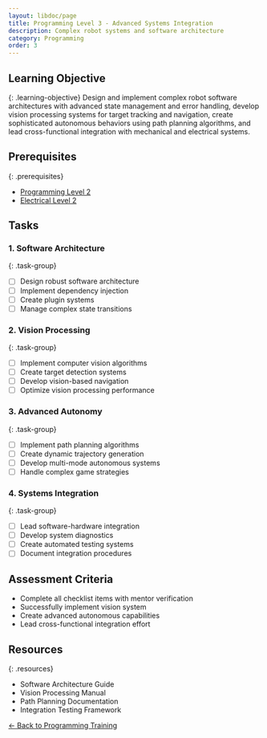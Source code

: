 ```yaml
---
layout: libdoc/page
title: Programming Level 3 - Advanced Systems Integration
description: Complex robot systems and software architecture
category: Programming
order: 3
---
```


## Learning Objective
{: .learning-objective}
Design and implement complex robot software architectures with advanced state management and error handling, develop vision processing systems for target tracking and navigation, create sophisticated autonomous behaviors using path planning algorithms, and lead cross-functional integration with mechanical and electrical systems.

## Prerequisites
{: .prerequisites}
- [Programming Level 2](../programming/level-2)
- [Electrical Level 2](../electrical/level-2)

## Tasks

### 1. Software Architecture
{: .task-group}
- [ ] Design robust software architecture
- [ ] Implement dependency injection
- [ ] Create plugin systems
- [ ] Manage complex state transitions

### 2. Vision Processing
{: .task-group}
- [ ] Implement computer vision algorithms
- [ ] Create target detection systems
- [ ] Develop vision-based navigation
- [ ] Optimize vision processing performance

### 3. Advanced Autonomy
{: .task-group}
- [ ] Implement path planning algorithms
- [ ] Create dynamic trajectory generation
- [ ] Develop multi-mode autonomous systems
- [ ] Handle complex game strategies

### 4. Systems Integration
{: .task-group}
- [ ] Lead software-hardware integration
- [ ] Develop system diagnostics
- [ ] Create automated testing systems
- [ ] Document integration procedures

## Assessment Criteria
- Complete all checklist items with mentor verification
- Successfully implement vision system
- Create advanced autonomous capabilities
- Lead cross-functional integration effort

## Resources
{: .resources}
- Software Architecture Guide
- Vision Processing Manual
- Path Planning Documentation
- Integration Testing Framework

[← Back to Programming Training](../)